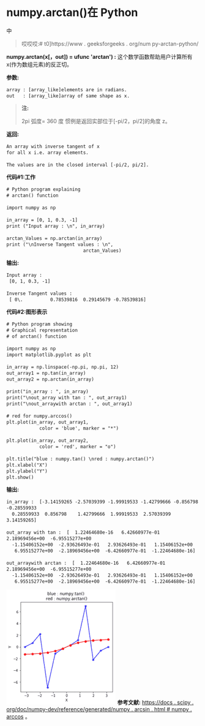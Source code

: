 # numpy.arctan()在 Python

中

> 哎哎哎:# t0]https://www . geeksforgeeks . org/num py-arctan-python/

**numpy.arctan(x[，out]) = ufunc 'arctan') :** 这个数学函数帮助用户计算所有 x(作为数组元素)的反正切。

**参数:**

```
array : [array_like]elements are in radians.
out   : [array_like]array of same shape as x.

```

> **注:**
> 
> 2pi 弧度= 360 度
> 惯例是返回实部位于[-pi/2，pi/2]的角度 z。

**返回:**

```
An array with inverse tangent of x
for all x i.e. array elements. 

The values are in the closed interval [-pi/2, pi/2].

```

**代码#1:工作**

```
# Python program explaining
# arctan() function

import numpy as np

in_array = [0, 1, 0.3, -1]
print ("Input array : \n", in_array)

arctan_Values = np.arctan(in_array)
print ("\nInverse Tangent values : \n",
                            arctan_Values)
```

**输出:**

```
Input array : 
 [0, 1, 0.3, -1]

Inverse Tangent values : 
 [ 0\.          0.78539816  0.29145679 -0.78539816]
```

**代码#2:图形表示**

```
# Python program showing
# Graphical representation  
# of arctan() function

import numpy as np
import matplotlib.pyplot as plt

in_array = np.linspace(-np.pi, np.pi, 12)
out_array1 = np.tan(in_array)
out_array2 = np.arctan(in_array)

print("in_array : ", in_array)
print("\nout_array with tan : ", out_array1)
print("\nout_arraywith arctan : ", out_array1)

# red for numpy.arccos()
plt.plot(in_array, out_array1,
            color = 'blue', marker = "*")

plt.plot(in_array, out_array2,
            color = 'red', marker = "o")

plt.title("blue : numpy.tan() \nred : numpy.arctan()")
plt.xlabel("X")
plt.ylabel("Y")
plt.show()
```

**输出:**

```
in_array :  [-3.14159265 -2.57039399 -1.99919533 -1.42799666 -0.856798   -0.28559933
  0.28559933  0.856798    1.42799666  1.99919533  2.57039399  3.14159265]

out_array with tan :  [  1.22464680e-16   6.42660977e-01   2.18969456e+00  -6.95515277e+00
  -1.15406152e+00  -2.93626493e-01   2.93626493e-01   1.15406152e+00
   6.95515277e+00  -2.18969456e+00  -6.42660977e-01  -1.22464680e-16]

out_arraywith arctan :  [  1.22464680e-16   6.42660977e-01   2.18969456e+00  -6.95515277e+00
  -1.15406152e+00  -2.93626493e-01   2.93626493e-01   1.15406152e+00
   6.95515277e+00  -2.18969456e+00  -6.42660977e-01  -1.22464680e-16]
```

![](img/5164422671b77333db6ed75dabd680fd.png)
**参考文献:**
[https://docs . scipy . org/doc/numpy-dev/reference/generated/numpy . arcsin . html # numpy . arccos](https://docs.scipy.org/doc/numpy-dev/reference/generated/numpy.arcsin.html#numpy.arccos)
。